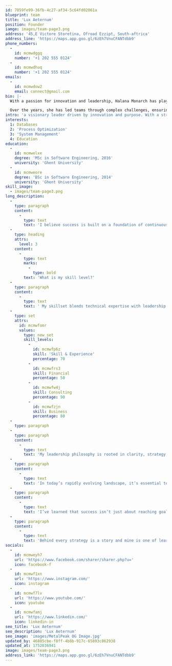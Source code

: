 ```yaml
---
id: 7859fe99-36fb-4c27-af34-5c64fd02061a
blueprint: team
title: 'Lux Aeternum'
position: Founder
iamge: images/team-page3.png
address: '45,E Victore Storetina, Ofroad Ezzipt, South-aftrica'
address_line: 'https://maps.app.goo.gl/6zEh7VnuCFANTdbb9'
phone_numbers:
  -
    id: mcmwdggq
    number: '+1 202 555 0124'
  -
    id: mcmwdhuq
    number: '+1 202 555 0124'
emails:
  -
    id: mcmwdow2
    email: connect@gmail.com
bio: |-
  With a passion for innovation and leadership, Halana Monarch has played a pivotal role in shaping organizational growth and excellence. Her approach blends strategic vision with operational execution, driving both results and culture.

  Over the years, she has led teams through complex challenges, ensuring stability and scalability. Her commitment to impactful leadership and continuous improvement makes her a standout force in the industry.
intro: 'a visionary leader driven by innovation and purpose. With a strong foundation in software engineering and business strategy, I’ve dedicated my career to building scalable systems, empowering teams, and delivering sustainable growth. My focus is on transforming challenges into opportunities while fostering a culture of excellence and integrity.'
interests:
  1: Databases
  2: 'Process Optimization'
  3: 'System Management'
  4: Education
education:
  -
    id: mcmwelxe
    degree: 'MSc in Software Engineering, 2016'
    university: 'Ghent University'
  -
    id: mcmweore
    degree: 'BSc in Software Engineering, 2014'
    university: 'Ghent University'
skill_image:
  - images/team-page3.png
long_description:
  -
    type: paragraph
    content:
      -
        type: text
        text: 'I believe success is built on a foundation of continuous learning, strategic thinking, and clear communication. My journey has been shaped by challenges that demanded resilience and collaboration qualities I bring into every project and team I lead.'
  -
    type: heading
    attrs:
      level: 3
    content:
      -
        type: text
        marks:
          -
            type: bold
        text: 'What is my skill level?'
  -
    type: paragraph
    content:
      -
        type: text
        text: ' My skillset blends technical expertise with leadership experience across various business domains. I specialize in driving transformation through smart systems, effective communication, and data-informed decisions.'
  -
    type: set
    attrs:
      id: mcmwfomr
      values:
        type: new_set
        skill_levels:
          -
            id: mcmwfp6z
            skill: 'Skill & Experience'
            percentage: 70
          -
            id: mcmwfrs3
            skill: Financial
            percentage: 50
          -
            id: mcmwfw4j
            skill: Consulting
            percentage: 90
          -
            id: mcmwfzjn
            skill: Business
            percentage: 80
  -
    type: paragraph
  -
    type: paragraph
    content:
      -
        type: text
        text: 'My leadership philosophy is rooted in clarity, strategy, and purpose. I believe that every challenge presents an opportunity for innovation and growth when approached with the right mindset and collaboration.'
  -
    type: paragraph
    content:
      -
        type: text
        text: 'In today’s rapidly evolving landscape, it’s essential to stay adaptable. I emphasize user-centric design, data-driven decision-making, and the integration of technology to streamline business operations and enhance customer experiences.'
  -
    type: paragraph
    content:
      -
        type: text
        text: 'I’ve learned that success isn’t just about reaching goals it’s about the journey, the people you grow with, and the systems you build along the way. I’m committed to fostering environments where teams thrive, ideas flourish, and impact is lasting.'
  -
    type: paragraph
    content:
      -
        type: text
        text: 'Behind every strategy is a story and mine is one of learning, building, and leading with intention. I continue to grow through curiosity, resilience, and a passion for solving real-world problems with smart, scalable solutions.'
socials:
  -
    id: mcmweyh7
    url: 'https://www.facebook.com/sharer/sharer.php?u='
    icon: facebook-f
  -
    id: mcmwf1xn
    url: 'https://www.instagram.com/'
    icon: instagram
  -
    id: mcmwf7lv
    url: 'https://www.youtube.com/'
    icon: youtube
  -
    id: mcmwfamj
    url: 'https://www.linkedin.com/'
    icon: linkedin-in
seo_title: 'Lux Aeternum'
seo_description: 'Lux Aeternum'
seo_image: 'images/MetalPeak OG Image.jpg'
updated_by: 46885cbe-f8ff-4b8b-917c-65893c862938
updated_at: 1752036941
image: images/team-page3.png
address_link: 'https://maps.app.goo.gl/6zEh7VnuCFANTdbb9'
---
```

